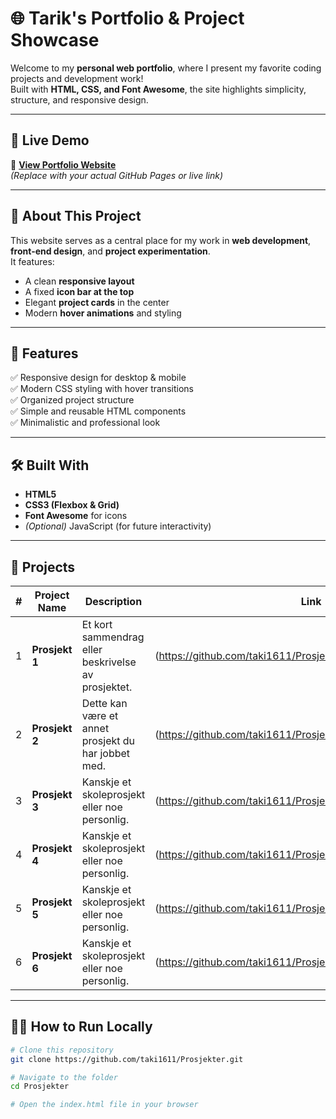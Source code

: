 # 🌐 Tarik's Portfolio & Project Showcase

Welcome to my **personal web portfolio**, where I present my favorite coding projects and development work!  
Built with **HTML, CSS, and Font Awesome**, the site highlights simplicity, structure, and responsive design.

---

## 🚀 Live Demo
🔗 **[View Portfolio Website](https://taki1611.github.io/)**  
*(Replace with your actual GitHub Pages or live link)*

---

## 🧠 About This Project

This website serves as a central place for my work in **web development**, **front-end design**, and **project experimentation**.  
It features:
- A clean **responsive layout**
- A fixed **icon bar at the top**
- Elegant **project cards** in the center  
- Modern **hover animations** and styling

---

## 🧩 Features

✅ Responsive design for desktop & mobile  
✅ Modern CSS styling with hover transitions  
✅ Organized project structure  
✅ Simple and reusable HTML components  
✅ Minimalistic and professional look  

---

## 🛠️ Built With

- **HTML5**  
- **CSS3 (Flexbox & Grid)**  
- **Font Awesome** for icons  
- *(Optional)* JavaScript (for future interactivity)

---

## 📁 Projects

| # | Project Name | Description | Link |
|---|---------------|--------------|------|
| 1 | **Prosjekt 1** | Et kort sammendrag eller beskrivelse av prosjektet. | (https://github.com/taki1611/Prosjekter/blob/main/project1.html)] |
| 2 | **Prosjekt 2** | Dette kan være et annet prosjekt du har jobbet med. | (https://github.com/taki1611/Prosjekter/blob/main/project1.html)] |
| 3 | **Prosjekt 3** | Kanskje et skoleprosjekt eller noe personlig. | (https://github.com/taki1611/Prosjekter/blob/main/project1.html)] |
| 4 | **Prosjekt 4** | Kanskje et skoleprosjekt eller noe personlig. | (https://github.com/taki1611/Prosjekter/blob/main/project1.html)] |
| 5 | **Prosjekt 5** | Kanskje et skoleprosjekt eller noe personlig. | (https://github.com/taki1611/Prosjekter/blob/main/project1.html)] |
| 6 | **Prosjekt 6** | Kanskje et skoleprosjekt eller noe personlig. | (https://github.com/taki1611/Prosjekter/blob/main/project1.html)] |

---

## 🧑‍💻 How to Run Locally

```bash
# Clone this repository
git clone https://github.com/taki1611/Prosjekter.git

# Navigate to the folder
cd Prosjekter

# Open the index.html file in your browser
